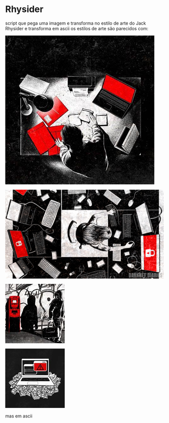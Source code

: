 # Rhysider
script que pega uma imagem e transforma no estilo de arte do Jack Rhysider e transforma em ascii os estilos de arte são parecidos com:

![art1](art/art1.jpg)

![art2](art/art2.jpg)

![art3](art/art3.jpg)

![art4](art/art4.jpg)

mas em ascii
